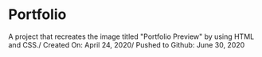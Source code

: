 # Portfolio
A project that recreates the image titled "Portfolio Preview" by using HTML and CSS./
Created On: April 24, 2020/
Pushed to Github: June 30, 2020